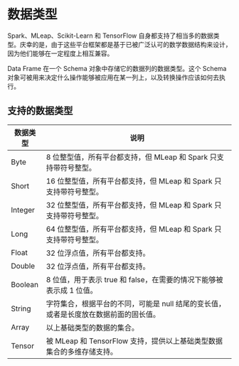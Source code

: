 # 数据类型

Spark、MLeap、Scikit-Learn 和 TensorFlow 自身都支持了相当多的数据类型。庆幸的是，由于这些平台框架都是基于已被广泛认可的数学数据结构来设计，因为他们能够在一定程度上相互兼容。

Data Frame 在一个 Schema 对象中存储它的数据列的数据类型。这个 Schema 对象可被用来决定什么操作能够被应用在某一列上，以及转换操作应该如何去执行。

## 支持的数据类型

| 数据类型 | 说明 |
|---|---|
| Byte | 8 位整型值，所有平台都支持，但 MLeap 和 Spark 只支持带符号整型。 |
| Short | 16 位整型值，所有平台都支持，但 MLeap 和 Spark 只支持带符号整型。 |
| Integer | 32 位整型值，所有平台都支持，但 MLeap 和 Spark 只支持带符号整型。 |
| Long | 64 位整型值，所有平台都支持，但 MLeap 和 Spark 只支持带符号整型。 |
| Float | 32 位浮点值，所有平台都支持。 |
| Double | 32 位浮点值，所有平台都支持。 |
| Boolean | 8 位值，用于表示 true 和 false，在需要的情况下能够被表示成 1 位值。 |
| String | 字符集合，根据平台的不同，可能是 null 结尾的变长值，或者是长度放在数据前面的固长值。 |
| Array | 以上基础类型的数据的集合。 |
| Tensor | 被 MLeap 和 TensorFlow 支持，提供以上基础类型数据集合的多维存储支持。 |

